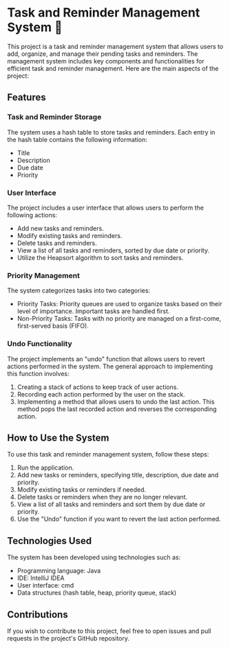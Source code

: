 # Task and Reminder Management System 📅

This project is a task and reminder management system that allows users to add, organize, and manage their pending tasks and reminders. The management system includes key components and functionalities for efficient task and reminder management. Here are the main aspects of the project:

## Features

### Task and Reminder Storage

The system uses a hash table to store tasks and reminders. Each entry in the hash table contains the following information:
- Title
- Description
- Due date
- Priority

### User Interface

The project includes a user interface that allows users to perform the following actions:
- Add new tasks and reminders.
- Modify existing tasks and reminders.
- Delete tasks and reminders.
- View a list of all tasks and reminders, sorted by due date or priority.
- Utilize the Heapsort algorithm to sort tasks and reminders.

### Priority Management

The system categorizes tasks into two categories:
- Priority Tasks: Priority queues are used to organize tasks based on their level of importance. Important tasks are handled first.
- Non-Priority Tasks: Tasks with no priority are managed on a first-come, first-served basis (FIFO).

### Undo Functionality

The project implements an "undo" function that allows users to revert actions performed in the system. The general approach to implementing this function involves:

1. Creating a stack of actions to keep track of user actions.
2. Recording each action performed by the user on the stack.
3. Implementing a method that allows users to undo the last action. This method pops the last recorded action and reverses the corresponding action.

## How to Use the System

To use this task and reminder management system, follow these steps:

1. Run the application.
2. Add new tasks or reminders, specifying title, description, due date and priority.
3. Modify existing tasks or reminders if needed.
4. Delete tasks or reminders when they are no longer relevant.
5. View a list of all tasks and reminders and sort them by due date or priority.
6. Use the "Undo" function if you want to revert the last action performed.

## Technologies Used

The system has been developed using technologies such as:

- Programming language: Java
- IDE: IntelliJ IDEA
- User interface: cmd
- Data structures (hash table, heap, priority queue, stack)

## Contributions

If you wish to contribute to this project, feel free to open issues and pull requests in the project's GitHub repository.


